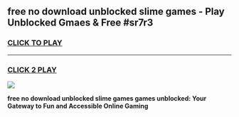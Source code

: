 
## free no download unblocked slime games - Play Unblocked Gmaes & Free #sr7r3
<h3>
<a href="https://premium.freeplayer.one?title=free_no_download_unblocked_slime_games&ref=03M">CLICK TO PLAY</a></h3>
<hr>

<h3>
<a href="https://premium.freeplayer.one?title=free_no_download_unblocked_slime_games&ref=03M">CLICK 2 PLAY</a>
  
</h3>

<a href="https://premium.freeplayer.one?title=free_no_download_unblocked_slime_games&ref=03M"><img src="https://clearcache.store/games.png"></a>


**free no download unblocked slime games games unblocked: Your Gateway to Fun and Accessible Online Gaming**
